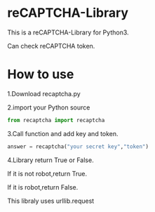 # reCAPTCHA-Library

This is a reCAPTCHA-Library for Python3.

Can check reCAPTCHA token.

# How to use

1.Download recaptcha.py

2.import your Python source

```Python
from recaptcha import recaptcha
```
3.Call function and add key and token.
```Python
answer = recaptcha("your secret key","token")
```
4.Library return True or False.

If it is not robot,return True.

If it is robot,return False.

This libraly uses urllib.request
